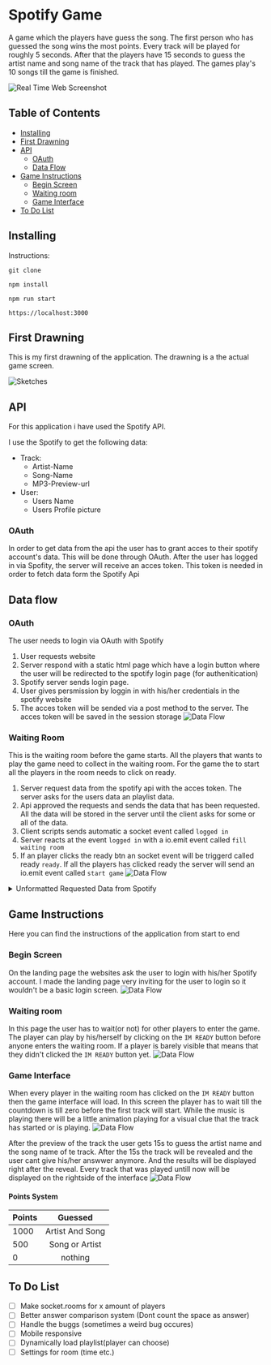 # Spotify Game
A game which the players have guess the song. The first person who has guessed the song wins the most points. Every track will be played for roughly 5 seconds. After that the players have 15 seconds to guess the artist name and song name of the track that has played. The games play's 10 songs till the game is finished. 

![Real Time Web Screenshot](README_images/gimma.png)

## Table of Contents
* [Installing](#installing-)
* [First Drawning](#first-drawning-)
* [API](#api-)
    * [OAuth](#oauth)
    * [Data Flow](#data-flow)
* [Game Instructions](#game-instructions-)
    * [Begin Screen](#begin-screen)
    * [Waiting room](#waiting-room)
    * [Game Interface](#game-interface)
* [To Do List](#to-do-list-)

## Installing 
Instructions:
```
git clone

npm install

npm run start

https://localhost:3000
```
## First Drawning
This is my first drawning of the application. The drawning is a the actual game screen. 

![Sketches](README_images/scherm1.png)

## API
For this application i have used the Spotify API.

I use the Spotify to get the following data:
* Track:
    * Artist-Name
    * Song-Name
    * MP3-Preview-url
* User:
    * Users Name
    * Users Profile picture

### OAuth
In order to get data from the api the user has to grant acces to their spotify account's data. This will be done through OAuth. After the user has logged in via Spofity, the server will receive an acces token. This token is needed in order to fetch data form the Spotify Api

## Data flow

### OAuth
The user needs to login via OAuth with Spotify
1.  User requests website
2.  Server respond with a static html page which have a login button where the user will be redirected to the spotify login page (for authenitication)
3.  Spotify server sends login page.
4.  User gives persmission by loggin in with his/her credentials in the spotify website
5.  The acces token will be sended via a post method to the server. The acces token will be saved in the session storage
![Data Flow](README_images/Dataflow/OAuth.png)

### Waiting Room
This is the waiting room before the game starts. All the players that wants to play the game need to collect in the waiting room. For the game the to start all the players in the room needs to click on ready.
1.  Server request data from the spotify api with the acces token. The server asks for the users data an playlist data.
2.  Api approved the requests and sends the data that has been requested. All the data will be stored in the server until the client asks for some or all of the data.
3.  Client scripts sends automatic a socket event called `logged in`
4.  Server reacts at the event `logged in` with a io.emit event called `fill waiting room`
5.  If an player clicks the ready btn an socket event will be triggerd called ready `ready`. If all the players has clicked ready the server will send an io.emit event called `start game`
![Data Flow](README_images/Dataflow/waitingRoom.png)

<details>
<summary>Unformatted Requested Data from Spotify</summary>

![Data Flow](README_images/Dataflow/Data.png)

Formated data will look like this:
```js
user     =   {
                 socketId,
                 name,
                 imageUrl
             }

playlist =  {
                preview_url,
                artist,
                albumImg,
                songName
            }
```
</details>

## Game Instructions
Here you can find the instructions of the application from start to end
### Begin Screen
On the landing page the websites ask the user to login with his/her Spotify account. I made the landing page very inviting for the user to login so it wouldn't be a basic login screen.
![Data Flow](README_images/LandingPage.gif)

### Waiting room
In this page the user has to wait(or not) for other players to enter the game. The player can play by his/herself by clicking on the `IM READY` button before anyone enters the waiting room. If a player is barely visible that means that they didn't clicked the `IM READY` button yet.
![Data Flow](README_images/WaitingRoom.gif)

### Game Interface
When every player in the waiting room has clicked on the `IM READY` button then the game interface will load. In this screen the player has to wait till the countdown is till zero before the first track will start. While the music is playing there will be a little animation playing for a visual clue that the track has started or is playing.
![Data Flow](README_images/GameCountdown.gif)

After the preview of the track the user gets 15s to guess the artist name and the song name of te track. After the 15s the track will be revealed and the user cant give his/her answwer anymore. And the results will be displayed right after the reveal. Every track that was played untill now will be displayed on the rightside of the interface
![Data Flow](README_images/RevealTrack.gif)

#### Points System
| Points | Guessed |
|--------|:-------------:|
| 1000   |     Artist And Song     |
| 500    |     Song or Artist    |
| 0      |     nothing     |


## To Do List
- [ ] Make socket.rooms for x amount of players
- [ ] Better answer comparison system (Dont count the space as answer)
- [ ] Handle the buggs (sometimes a weird bug occures)
- [ ] Mobile responsive
- [ ] Dynamically load playlist(player can choose)
- [ ] Settings for room (time etc.)